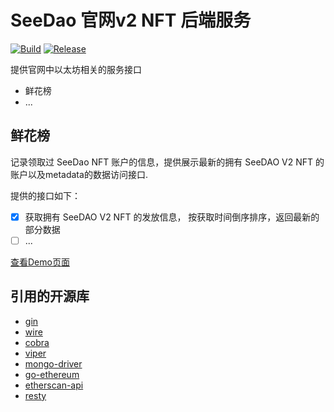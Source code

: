 # SeeDao 官网v2 NFT 后端服务

[![Build](https://github.com/SeeDAO-OpenSource/sgn-server/actions/workflows/build.yml/badge.svg?branch=main&event=status)](https://github.com/SeeDAO-OpenSource/sgn-server/actions/workflows/build.yml) [![Release](https://github.com/SeeDAO-OpenSource/sgn-server/actions/workflows/release.yml/badge.svg?branch=main&event=release)](https://github.com/SeeDAO-OpenSource/sgn-server/actions/workflows/release.yml)


提供官网中以太坊相关的服务接口

- 鲜花榜
- ...


## 鲜花榜

记录领取过 SeeDao NFT 账户的信息，提供展示最新的拥有 SeeDAO V2 NFT 的账户以及metadata的数据访问接口.

提供的接口如下：

- [x] 获取拥有 SeeDAO V2 NFT 的发放信息， 按获取时间倒序排序，返回最新的部分数据
- [ ] ...

[查看Demo页面](http://124.221.160.98:5000/app/demo)

## 引用的开源库

- [gin](https://github.com/gin-gonic/gin)
- [wire](https://github.com/google/wire)
- [cobra](https://github.com/spf13/cobra)
- [viper](https://github.com/spf13/viper)
- [mongo-driver](https://github.com/mongodb/mongo-go-driver)
- [go-ethereum](https://github.com/ethereum/go-ethereum)
- [etherscan-api](https://github.com/nanmu42/etherscan-api)
- [resty](https://github.com/go-resty/resty)
